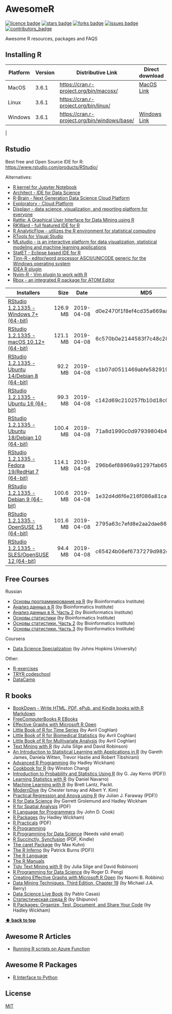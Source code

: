 # AwesomeR
<a name="header01"></a>
[![licence badge]][licence]
[![stars badge]][stars]
[![forks badge]][forks]
[![issues badge]][issues]
[![contributors_badge]][contributors]

[licence badge]:https://img.shields.io/badge/license-MIT-blue.svg
[stars badge]:https://img.shields.io/github/stars/ktaranov/AwesomeR.svg
[forks badge]:https://img.shields.io/github/forks/ktaranov/AwesomeR.svg
[issues badge]:https://img.shields.io/github/issues/ktaranov/AwesomeR.svg
[contributors_badge]:https://img.shields.io/github/contributors/ktaranov/AwesomeR.svg

[licence]:https://github.com/ktaranov/AwesomeR/blob/master/LICENSE
[stars]:https://github.com/ktaranov/AwesomeR/stargazers
[forks]:https://github.com/ktaranov/AwesomeR/network
[issues]:https://github.com/ktaranov/AwesomeR/issues
[contributors]:https://github.com/ktaranov/AwesomeR/graphs/contributors

Awesome R resources, packages and FAQS
 
## Installing R

| Platform | Version | Distributive Link                            | Direct download | Size, Mb | SHA-1                                    |
|----------|---------|----------------------------------------------|-----------------|---------:|------------------------------------------|
| MacOS    | 3.6.1   | https://cran.r-project.org/bin/macosx/       | [MacOS Link]    | 76       | 4e932f8e5013870d2a9179b54eaee277f41657b0 |
| Linux    | 3.6.1   | https://cran.r-project.org/bin/linux/        |                 |          |                                          |
| Windows  | 3.6.1   | https://cran.r-project.org/bin/windows/base/ | [Windows Link]  | 81       | df4ad3c36e193423ebf2d698186feded15777da1 |
 |

[MacOS Link]:https://cran.r-project.org/bin/macosx/R-3.6.1.pkg
[Windows Link]:https://cran.r-project.org/bin/windows/base/R-3.6.1-win.exe


## Rstudio
Best free and Open Source IDE for R: https://www.rstudio.com/products/RStudio/

Alternatives:
 - [R kernel for Jupyter Notebook](https://irkernel.github.io)
 - [Architect - IDE for Data Science](https://www.getarchitect.io)
 - [R-Brain - Next Generation Data Science Cloud Platform](https://r-brain.io/en/)
 - [Exploratory - Cloud Platform](https://exploratory.io)
 - [Displayr - data science, visualization, and reporting platform for everyone](https://www.displayr.com)
 - [Rattle: A Graphical User Interface for Data Mining using R](https://rattle.togaware.com)
 - [RKWard - full featured IDE for R](https://rkward.kde.org)
 - [R AnalyticFlow - utilizes the R environment for statistical computing](http://r.analyticflow.com/en/)
 - [RTools for Visual Studio](https://docs.microsoft.com/en-us/visualstudio/rtvs/?view=vs-2017)
 - [MLstudio - is an interactive platform for data visualization, statistical modeling and machine learning applications](https://github.com/RamiKrispin/MLstudio)
 - [StatET -  Eclipse based IDE for R]()
 - [Tinn-R - editor/word processor ASCII/UNICODE generic for the Windows operating system](https://sourceforge.net/projects/tinn-r/)
 - [IDEA R plugin](https://plugins.jetbrains.com/plugin/6632-r-language-support)
 - [Nvim-R - Vim plugin to work with R](https://github.com/jalvesaq/Nvim-R)
 - [Rbox - an integrated R package for ATOM Editor](https://atom.io/packages/rbox)

| Installers                                        | Size     | Date       | MD5                              |
|---------------------------------------------------|---------:|------------|----------------------------------|
| [RStudio 1.2.1335 - Windows 7+ (64-bit)]          | 126.9 MB | 2019-04-08 | d0e2470f1f8ef4cd35a669aa323a2136 |
| [RStudio 1.2.1335 - macOS 10.12+ (64-bit)]        | 121.1 MB | 2019-04-08 | 6c570b0e2144583f7c48c284ce299eef |
| [RStudio 1.2.1335 - Ubuntu 14/Debian 8 (64-bit)]  |  92.2 MB | 2019-04-08 | c1b07d0511469abfe582919b183eee83 |
| [RStudio 1.2.1335 - Ubuntu 16 (64-bit)]           |  99.3 MB | 2019-04-08 | c142d69c210257fb10d18c045fff13c7 |
| [RStudio 1.2.1335 - Ubuntu 18/Debian 10 (64-bit)] | 100.4 MB | 2019-04-08 | 71a8d1990c0d97939804b46cfb0aea75 |
| [RStudio 1.2.1335 - Fedora 19/RedHat 7 (64-bit)]  | 114.1 MB | 2019-04-08 | 296b6ef88969a91297fab6545f256a7a |
| [RStudio 1.2.1335 - Debian 9 (64-bit)]            | 100.6 MB | 2019-04-08 | 1e32d4d6f6e216f086a81ca82ef65a91 |
| [RStudio 1.2.1335 - OpenSUSE 15 (64-bit)]         | 101.6 MB | 2019-04-08 | 2795a63c7efd8e2aa2dae86ba09a81e5 |
| [RStudio 1.2.1335 - SLES/OpenSUSE 12 (64-bit)]    |  94.4 MB | 2019-04-08 | c65424b06ef6737279d982db9eefcae1 |

[RStudio 1.2.1335 - Windows 7+ (64-bit)]:https://download1.rstudio.org/desktop/windows/RStudio-1.2.1335.exe
[RStudio 1.2.1335 - macOS 10.12+ (64-bit)]:https://download1.rstudio.org/desktop/macos/RStudio-1.2.1335.dmg
[RStudio 1.2.1335 - Ubuntu 14/Debian 8 (64-bit)]:https://download1.rstudio.org/desktop/trusty/amd64/rstudio-1.2.1335-amd64.deb
[RStudio 1.2.1335 - Ubuntu 16 (64-bit)]:https://download1.rstudio.org/desktop/xenial/amd64/rstudio-1.2.1335-amd64.deb
[RStudio 1.2.1335 - Ubuntu 18/Debian 10 (64-bit)]:https://download1.rstudio.org/desktop/bionic/amd64/rstudio-1.2.1335-amd64.deb
[RStudio 1.2.1335 - Fedora 19/RedHat 7 (64-bit)]:https://download1.rstudio.org/desktop/centos7/x86_64/rstudio-1.2.1335-x86_64.rpm
[RStudio 1.2.1335 - Debian 9 (64-bit)]:https://download1.rstudio.org/desktop/debian9/x86_64/rstudio-1.2.1335-amd64.deb
[RStudio 1.2.1335 - OpenSUSE 15 (64-bit)]:https://download1.rstudio.org/desktop/opensuse15/x86_64/rstudio-1.2.1335-x86_64.rpm
[RStudio 1.2.1335 - SLES/OpenSUSE 12 (64-bit)]:https://download1.rstudio.org/desktop/opensuse/x86_64/rstudio-1.2.1335-x86_64.rpm
## Free Courses
Russian
 - [Основы программирования на R](https://stepik.org/course/Основы-программирования-на-R-497) (by Bioinformatics Institute)
 - [Анализ данных в R](https://stepik.org/course/Анализ-данных-в-R-129) (by Bioinformatics Institute)
 - [Анализ данных в R. Часть 2](https://stepik.org/course/Анализ-данных-в-R-Часть-2-724) (by Bioinformatics Institute)
 - [Основы статистики](https://stepik.org/course/Основы-статистики-76/) (by Bioinformatics Institute)
 - [Основы статистики. Часть 2](https://stepik.org/course/Основы-статистики-Часть-2-524) (by Bioinformatics Institute)
 - [Основы статистики. Часть 3](https://stepik.org/course/Основы-статистики-Часть-3-2152/) (by Bioinformatics Institute)

Coursera
 - [Data Science Specialization](https://www.coursera.org/specializations/jhu-data-science) (by Johns Hopkins University)

Other:
 - [R-exercises](http://www.r-exercises.com/)
 - [TRYR codeschool](http://tryr.codeschool.com/)
 - [DataCamp](https://www.datacamp.com/)

## R books
 - [BookDown - Write HTML, PDF, ePub, and Kindle books with R Markdown](https://bookdown.org)
 - [FreeComputerBooks R EBooks](http://freecomputerbooks.com/langRBooks.html)
 - [Effective Graphs with Microsoft R Open](http://blog.revolutionanalytics.com/2016/05/e-book-effective-graphs.html)
 - [Little Book of R for Time Series](http://a-little-book-of-r-for-time-series.readthedocs.io/en/latest/index.html) (by Avril Coghlan)
 - [Little Book of R for Biomedical Statistics](http://a-little-book-of-r-for-biomedical-statistics.readthedocs.io/en/latest/index.html) (by Avril Coghlan)
 - [Little Book of R for Multivariate Analysis](http://little-book-of-r-for-multivariate-analysis.readthedocs.io/en/latest/index.html) (by Avril Coghlan)
 - [Text Mining with R](http://tidytextmining.com/) (by Julia Silge and David Robinson)
 - [An Introduction to Statistical Learning with Applications in R](http://www-bcf.usc.edu/~gareth/ISL/) (by Gareth James, Daniela Witten, Trevor Hastie and Robert Tibshirani)
 - [Advanced R Programming](http://adv-r.had.co.nz) (by Hadley Wickham)
 - [Cookbook for R](http://www.cookbook-r.com) (by Winston Chang)
 - [Introduction to Probability and Statistics Using R](http://cran.r-project.org/web/packages/IPSUR/vignettes/IPSUR.pdf) (by G. Jay Kerns (PDF))
 - [Learning Statistics with R](http://health.adelaide.edu.au/psychology/ccs/teaching/lsr) (by Daniel Navarro)
 - [Machine Learning with R](https://www.packtpub.com/packyt/free-ebook/r-machine-learning) (by Brett Lantz, Packt.
 - [ModernDive](https://ismayc.github.io/moderndiver-book/) (by Chester Ismay and Albert Y. Kim)
 - [Practical Regression and Anova using R](http://cran.r-project.org/doc/contrib/Faraway-PRA.pdf) (by Julian J. Faraway (PDF))
 - [R for Data Science](http://r4ds.had.co.nz) (by Garrett Grolemund and Hadley Wickham
 - [R for Spatial Analysis](http://www.columbia.edu/~cjd11/charles_dimaggio/DIRE/resources/spatialEpiBook.pdf) (PDF)
 - [R Language for Programmers](http://www.johndcook.com/blog/r_language_for_programmers) (by John D. Cook)
 - [R Packages](http://r-pkgs.had.co.nz) (by Hadley Wickham)
 - [R Practicals](http://www.columbia.edu/~cjd11/charles_dimaggio/DIRE/resources/R/practicalsBookNoAns.pdf) (PDF)
 - [R Programming](https://en.wikibooks.org/wiki/R_Programming)
 - [R Programming for Data Science](https://leanpub.com/rprogramming) (Needs valid email)
 - [R Succinctly, Syncfusion](https://www.syncfusion.com/resources/techportal/ebooks/rsuccinctly) (PDF, Kindle)
 - [The caret Package](http://topepo.github.io/caret/index.html) (by Max Kuhn)
 - [The R Inferno](http://www.burns-stat.com/pages/Tutor/R_inferno.pdf) (by Patrick Burns (PDF))
 - [The R Language](http://stat.ethz.ch/R-manual/R-patched/doc/html)
 - [The R Manuals](http://cran.r-project.org/manuals.html)
 - [Tidy Text Mining with R](http://tidytextmining.com) (by Julia Silge and David Robinson)
 - [R Programming for Data Science](https://leanpub.com/rprogramming) (by Roger D. Peng)
 - [Creating Effective Graphs with Microsoft R Open](https://github.com/nbrgraphs/mro) (by Naomi B. Robbins)
 - [Data Mining Techniques, Third Edition, Chapter 19](https://www.jmp.com/en_us/offers/data-mining-techniques-book/thanks.html#formsuccess) (by Michael J.A. Berry)
 - [Data Science Live Book](https://livebook.datascienceheroes.com/) (by Pablo Casas)
 - [Статистическая среда R](http://herba.msu.ru/shipunov/software/r/r-ru.htm) (by Shipunov)
 - [R Packages: Organize, Test, Document, and Share Your Code](http://r-pkgs.had.co.nz/) (by Hadley Wickham)

**[⬆ back to top](#awesomer)**


## Awesome R Articles
 - [Running R scripts on Azure Function](https://github.com/thdeltei/azure-function-r)


## Awesome R Packages
 - [R Interface to Python](https://rstudio.github.io/reticulate/index.html)


## License
[MIT](/LICENSE)
